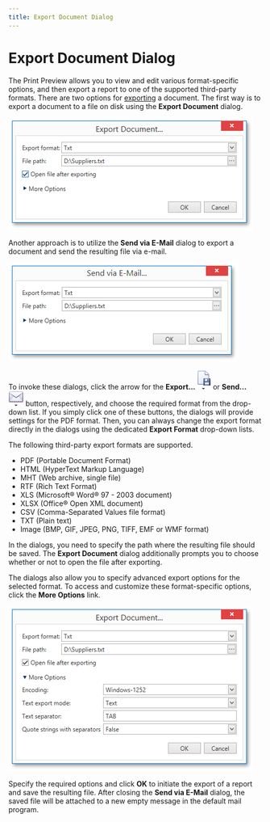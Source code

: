 ```yaml
---
title: Export Document Dialog
---
```

# Export Document Dialog
The Print Preview allows you to view and edit various format-specific options, and then export a report to one of the supported third-party formats. There are two options for [exporting](../../../../../interface-elements-for-desktop/articles/print-preview/print-preview-for-wpf/exporting/exporting.md) a document. The first way is to export a document to a file on disk using the **Export Document** dialog.

![WPFDesigner_ExportDocumentDialog](../../../../images/Img120186.png)

Another approach is to utilize the **Send via E-Mail** dialog to export a document and send the resulting file via e-mail.

![WPFDesigner_SendDialog](../../../../images/Img124137.png)

To invoke these dialogs, click the arrow for the **Export...** ![WPFDesigner_PreviewToolbar_Export](../../../../images/Img120169.png) or **Send...** ![WPFDesigner_PreviewToolbar_Send](../../../../images/Img120170.png) button, respectively, and choose the required format from the drop-down list. If you simply click one of these buttons, the dialogs will provide settings for the PDF format. Then, you can always change the export format directly in the dialogs using the dedicated **Export Format** drop-down lists.

The following third-party export formats are supported.
* PDF (Portable Document Format)
* HTML (HyperText Markup Language)
* MHT (Web archive, single file)
* RTF (Rich Text Format)
* XLS (Microsoft&#174; Word&#174; 97 - 2003 document)
* XLSX (Office&#174; Open XML document)
* CSV (Comma-Separated Values file format)
* TXT (Plain text)
* Image (BMP, GIF, JPEG, PNG, TIFF, EMF or WMF format)

In the dialogs, you need to specify the path where the resulting file should be saved. The **Export Document** dialog additionally prompts you to choose whether or not to open the file after exporting.

The dialogs also allow you to specify advanced export options for the selected format. To access and customize these format-specific options, click the **More Options** link.

![WPFDesigner_AdvExportDocumentDialog](../../../../images/Img120187.png)

Specify the required options and click **OK** to initiate the export of a report and save the resulting file. After closing the **Send via E-Mail** dialog, the saved file will be attached to a new empty message in the default mail program.